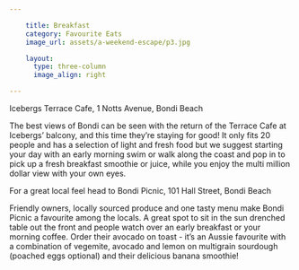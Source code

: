 ```yaml
---

    title: Breakfast
    category: Favourite Eats
    image_url: assets/a-weekend-escape/p3.jpg

    layout:
      type: three-column
      image_align: right

---
```


Icebergs Terrace Cafe, 1 Notts Avenue, Bondi Beach

The best views of Bondi can be seen with the return of the Terrace Cafe at Icebergs’ balcony, and this time they’re staying for good! It only fits 20 people and has a selection of light and fresh food but we suggest starting your day with an early morning swim or walk along the coast and pop in to pick up a fresh breakfast smoothie or juice, while you enjoy the multi million dollar view with your own eyes.

For a great local feel head to Bondi Picnic, 101 Hall Street, Bondi Beach

Friendly owners, locally sourced produce and one tasty menu make Bondi Picnic a favourite among the locals. A great spot to sit in the sun drenched table out the front and people watch over an early breakfast or your morning coffee. Order their avocado on toast - it’s an Aussie favourite with a combination of vegemite, avocado and lemon on multigrain sourdough (poached eggs optional) and their delicious banana smoothie!
